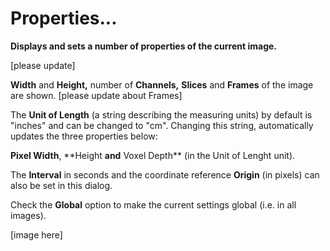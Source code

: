 # Properties\...

**Displays and sets a number of properties of the current image.**

\[please update\]

**Width** and **Height,** number of **Channels,** **Slices** and
**Frames** of the image are shown. \[please update about Frames\]

The **Unit of Length** (a string describing the measuring units) by
default is \"inches\" and can be changed to \"cm\". Changing this
string, automatically updates the three properties below:

**Pixel Width**, \*\*Height **and** Voxel Depth\*\* (in the Unit of
Lenght unit).

The **Interval** in seconds and the coordinate reference **Origin** (in
pixels) can also be set in this dialog.

Check the **Global** option to make the current settings global (i.e. in
all images).

\[image here\]
